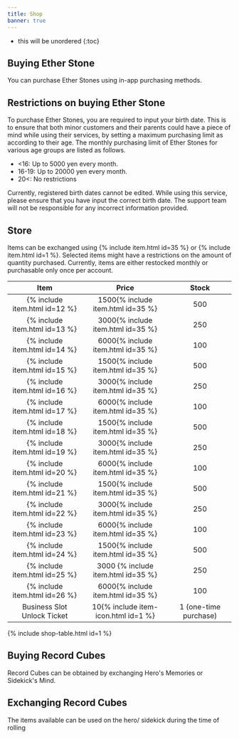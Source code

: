 ```yaml
---
title: Shop
banner: true
---
```


* this will be unordered
{:toc}

## Buying Ether Stone

You can purchase Ether Stones using in-app purchasing methods.

## Restrictions on buying Ether Stone

To purchase Ether Stones, you are required to input your birth date.
This is to ensure that both minor customers and their parents could have a piece of mind while using their services, by setting a maximum purchasing limit as according to their age.
The monthly purchasing limit of Ether Stones for various age groups are listed as follows.

- <16: Up to 5000 yen every month.
- 16-19: Up to 20000 yen every month.
- 20<: No restrictions

Currently, registered birth dates cannot be edited.
While using this service, please ensure that you have input the correct birth date.
The support team will not be responsible for any incorrect information provided.

## Store

Items can be exchanged using {% include item.html id=35 %} or {% include item.html id=1 %}. Selected items might have a restrictions on the amount of quantity purchased. Currently, items are either restocked monthly or purchasable only once per account.

|              Item             |     Price    | Stock |
|:-----------------------------:|:------------:|:-----:|
| {% include item.html id=12 %} |     1500{% include item.html id=35 %}     |  500  |
| {% include item.html id=13 %} |     3000{% include item.html id=35 %}     |  250  |
| {% include item.html id=14 %} |     6000{% include item.html id=35 %}     |  100  |
| {% include item.html id=15 %} |     1500{% include item.html id=35 %}     |  500  |
| {% include item.html id=16 %} |     3000{% include item.html id=35 %}     |  250  |
| {% include item.html id=17 %} |     6000{% include item.html id=35 %}     |  100  |
| {% include item.html id=18 %} |     1500{% include item.html id=35 %}     |  500  |
| {% include item.html id=19 %} |     3000{% include item.html id=35 %}     |  250  |
| {% include item.html id=20 %} |     6000{% include item.html id=35 %}     |  100  |
| {% include item.html id=21 %} |     1500{% include item.html id=35 %}     |  500  |
| {% include item.html id=22 %} |     3000{% include item.html id=35 %}     |  250  |
| {% include item.html id=23 %} |     6000{% include item.html id=35 %}     |  100  |
| {% include item.html id=24 %} |     1500{% include item.html id=35 %}     |  500  |
| {% include item.html id=25 %} |     3000 {% include item.html id=35 %}    |  250  |
| {% include item.html id=26 %} |     6000{% include item.html id=35 %}     |  100  |
| Business Slot Unlock Ticket | 10{% include item-icon.html id=1 %} | 1 (one-time purchase) |

{% include shop-table.html id=1 %}

## Buying Record Cubes

Record Cubes can be obtained by exchanging Hero's Memories or Sidekick's Mind.

## Exchanging Record Cubes

The items available can be used on the hero/ sidekick during the time of rolling
